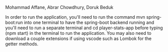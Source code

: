 Mohammad Affane, Abrar Chowdhury, Doruk Beduk

In order to run the application, you'll need to run the command mvn spring-boot:run into one terminal to have the spring-boot backend running and you'll need to run a separate terminal and cd player-stats-app before typing (npm start) in the terminal to run the application. You may also need to download a couple extensions if using vscode such as Lombok for the getter methods.

